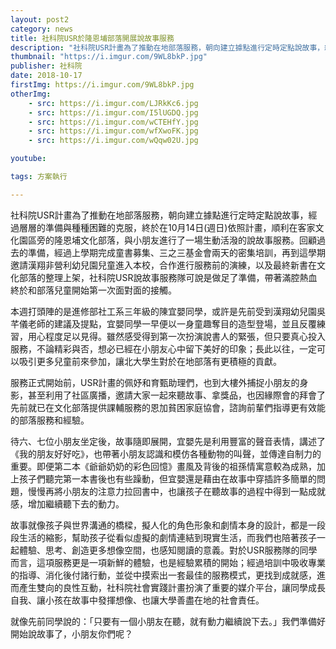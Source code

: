 ```yaml
---
layout: post2
category: news
title: 社科院USR於隆恩埔部落開展說故事服務
description: "社科院USR計畫為了推動在地部落服務，朝向建立據點進行定時定點說故事，經過層層的準備與種種困難的克服"
thumbnail: "https://i.imgur.com/9WL8bkP.jpg"
publisher: 社科院
date: 2018-10-17
firstImg: https://i.imgur.com/9WL8bkP.jpg
otherImg:
    - src: https://i.imgur.com/LJRkKc6.jpg
    - src: https://i.imgur.com/I5lUGDQ.jpg
    - src: https://i.imgur.com/wCTEHfY.jpg
    - src: https://i.imgur.com/wfXwoFK.jpg
    - src: https://i.imgur.com/wQqw02U.jpg

youtube:

tags: 方案執行

---
```


社科院USR計畫為了推動在地部落服務，朝向建立據點進行定時定點說故事，經過層層的準備與種種困難的克服，終於在10月14日(週日)依照計畫，順利在客家文化園區旁的隆恩埔文化部落，與小朋友進行了一場生動活潑的說故事服務。回顧過去的準備，經過上學期完成童書募集、三之三基金會兩天的密集培訓，再到這學期邀請漢翔非營利幼兒園兒童進入本校，合作進行服務前的演練，以及最終新書在文化部落的整理上架，社科院USR說故事服務隊可說是做足了準備，帶著滿腔熱血終於和部落兒童開始第一次面對面的接觸。

本週打頭陣的是進修部社工系三年級的陳宜嬰同學，或許是先前受到漢翔幼兒園吳芊儀老師的建議及提點，宜嬰同學一早便以一身童趣奪目的造型登場，並且反覆練習，用心程度足以見得。雖然感受得到第一次扮演說書人的緊張，但只要真心投入服務，不論精彩與否，想必已經在小朋友心中留下美好的印象；長此以往，一定可以吸引更多兒童前來參加，讓北大學生對於在地部落有更積極的貢獻。

服務正式開始前，USR計畫的佩妤和育甄助理們，也到大樓外捕捉小朋友的身影，甚至利用了社區廣播，邀請大家一起來聽故事、拿獎品，也因緣際會的拜會了先前就已在文化部落提供課輔服務的恩加貧困家庭協會，諮詢前輩們指導更有效能的部落服務和經驗。

待六、七位小朋友坐定後，故事隨即展開，宜嬰先是利用豐富的聲音表情，講述了《我的朋友好好吃》，也帶著小朋友認識和模仿各種動物的叫聲，並傳達自制力的重要。即便第二本《爺爺奶奶的彩色回憶》畫風及背後的祖孫情寓意較為成熟，加上孩子們聽完第一本書後也有些躁動，但宜嬰還是藉由在故事中穿插許多簡單的問題，慢慢再將小朋友的注意力拉回書中，也讓孩子在聽故事的過程中得到一點成就感，增加繼續聽下去的動力。

故事就像孩子與世界溝通的橋樑，擬人化的角色形象和劇情本身的設計，都是一段段生活的縮影，幫助孩子從看似虛擬的劇情連結到現實生活，而我們也陪著孩子一起體驗、思考、創造更多想像空間，也感知閱讀的意義。對於USR服務隊的同學而言，這項服務更是一項新鮮的體驗，也是經驗累積的開始；經過培訓中吸收專業的指導、消化後付諸行動，並從中摸索出一套最佳的服務模式，更找到成就感，進而產生雙向的良性互動，社科院社會實踐計畫扮演了重要的媒介平台，讓同學成長自我、讓小孩在故事中發揮想像、也讓大學善盡在地的社會責任。

就像先前同學說的：「只要有一個小朋友在聽，就有動力繼續說下去。」我們準備好開始說故事了，小朋友你們呢？
